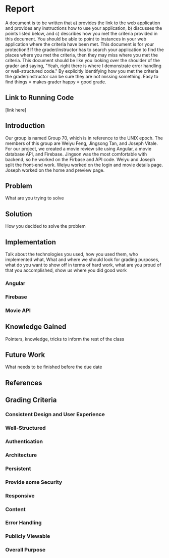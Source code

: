 # Report
A document is to be written that a) provides the link to the web application and provides any instructions how to use your application, b) discusses the points listed below, and c) describes how you met the criteria provided in this document. You should be able to point to instances in your web application where the criteria have been met. This document is for your protection!! If the grader/instructor has to search your application to find the places where you met the criteria, then they may miss where you met the criteria. This document should be like you looking over the shoulder of the grader and saying, "Yeah, right there is where I demonstrate error handling or well-structured code." By explicitly identifying how you met the criteria the grader/instructor can be sure they are not missing something. Easy to find things = makes grader happy = good grade.
## Link to Running Code
[link here]

## Introduction
Our group is named Group 70, which is in reference to the UNIX epoch. The members of this group are Weiyu Feng, Jingsong Tan, and Joseph Vitale. For our project, we created a movie review site using Angular, a movie database API, and Firebase. Jingson was the most comfortable with backend, so he worked on the Firbase and API code. Weiyu and Joseph split the front-end work. Weiyu worked on the login and movie details page. Joseph worked on the home and preview page. 

## Problem
What are you trying to solve

## Solution
How you decided to solve the problem

## Implementation
Talk about the technologies you used, how you used them, who implemented what, What and where we should look for grading purposes, what do you want to show off in terms of hard work, what are you proud of that you accomplished, show us where you did good work
### Angular
### Firebase
### Movie API

## Knowledge Gained
Pointers, knowledge, tricks to inform the rest of the class

## Future Work
What needs to be finished before the due date

## References

## Grading Criteria
### Consistent Design and User Experience  
### Well-Structured 
### Authentication 
### Architecture
### Persistent 
### Provide some Security
### Responsive 
### Content
### Error Handling
### Publicly Viewable 
### Overall Purpose
